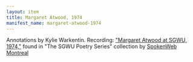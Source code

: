 ```yaml
---
layout: item
title: Margaret Atwood, 1974
manifest_name: margaret-atwood-1974
---
```


Annotations by Kylie Warkentin.
Recording: ["Margaret Atwood at SGWU, 1974,"](https://montreal.spokenweb.ca/sgw-poetry-readings/margaret-atwood-at-sgwu/) found in "The SGWU Poetry Series" collection by [SpokenWeb Montreal](https://montreal.spokenweb.ca/sgw-poetry-readings/)
